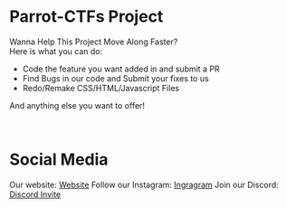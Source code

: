 # Parrot-CTFs Project 

Wanna Help This Project Move Along Faster?
<br>
Here is what you can do:

 * Code the feature you want added in and submit a PR 
 * Find Bugs in our code and Submit your fixes to us
 * Redo/Remake CSS/HTML/Javascript Files
 
 And anything else you want to offer! 
 
 <br>
 
 # Social Media
 
 Our website: [Website](https://parrot-ctfs.com)
 Follow our Instagram: [Ingragram](https://instagram.com/parrot_ctfs)
 Join our Discord: [Discord Invite](https://discord.parrot-ctfs.com)
